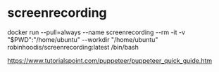 # screenrecording

docker run --pull=always --name screenrecording --rm -it -v "$PWD":"/home/ubuntu" --workdir "/home/ubuntu" robinhoodis/screenrecording:latest /bin/bash

https://www.tutorialspoint.com/puppeteer/puppeteer_quick_guide.htm
